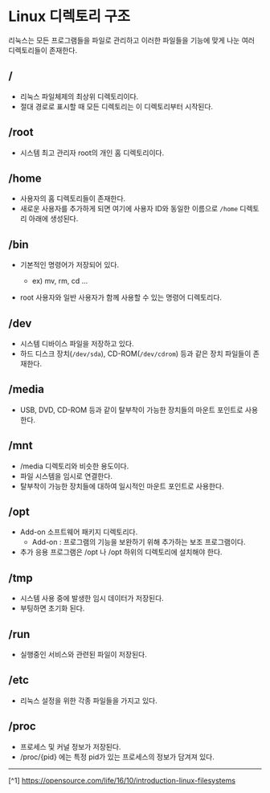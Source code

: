 # Linux 디렉토리 구조
리눅스는 모든 프로그램들을 파일로 관리하고 이러한 파일들을 기능에 맞게 나눈 여러 디렉토리들이 존재한다.

## /
- 리눅스 파일체제의 최상위 디렉토리이다.
- 절대 경로로 표시할 때 모든 디렉토리는 이 디렉토리부터 시작된다.

## /root
- 시스템 최고 관리자 root의 개인 홈 디렉토리이다.

## /home
- 사용자의 홈 디렉토리들이 존재한다.
- 새로운 사용자를 추가하게 되면 여기에 사용자 ID와 동일한 이름으로 `/home` 디렉토리 아래에 생성된다.

## /bin
- 기본적인 명령어가 저장되어 있다.
    - ex) mv, rm, cd ...

- root 사용자와 일반 사용자가 함께 사용할 수 있는 명령어 디렉토리다.

## /dev
- 시스템 디바이스 파일을 저장하고 있다.
- 하드 디스크 장치(`/dev/sda`), CD-ROM(`/dev/cdrom`) 등과 같은 장치 파일들이 존재한다.

## /media
- USB, DVD, CD-ROM 등과 같이 탈부착이 가능한 장치들의 마운트 포인트로 사용한다.

## /mnt
- /media 디렉토리와 비슷한 용도이다.
- 파일 시스템을 임시로 연결한다.
- 탈부착이 가능한 장치들에 대하여 일시적인 마운트 포인트로 사용한다.

## /opt
- Add-on 소프트웨어 패키지 디렉토리다.
    - Add-on : 프로그램의 기능을 보완하기 위해 추가하는 보조 프로그램이다.
- 추가 응용 프로그램은 /opt 나 /opt 하위의 디렉토리에 설치해야 한다.

## /tmp
- 시스템 사용 중에 발생한 임시 데이터가 저장된다.
- 부팅하면 초기화 된다.

## /run
- 실행중인 서비스와 관련된 파일이 저장된다.

## /etc
- 리눅스 설정을 위한 각종 파일들을 가지고 있다.

## /proc
- 프로세스 및 커널 정보가 저장된다.
- /proc/{pid} 에는 특정 pid가 있는 프로세스의 정보가 담겨져 있다.

---

[^1] https://opensource.com/life/16/10/introduction-linux-filesystems
